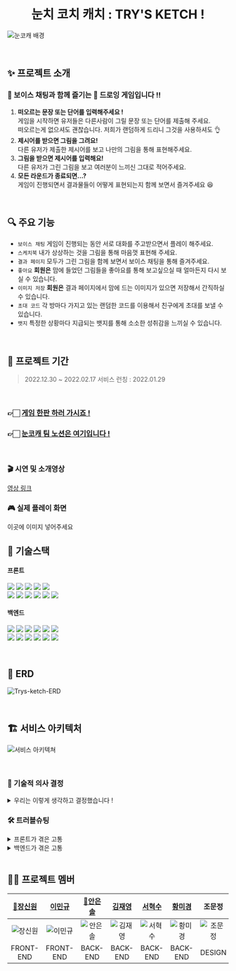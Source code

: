<div align="center">
    <h1>눈치 코치 캐치 : TRY'S KETCH !</h1>
</div>

![눈코캐 배경](https://user-images.githubusercontent.com/116439064/215262105-c40a7151-df8d-4439-bb9f-c35c4739f603.png)

<br/>

## ✨ 프로젝트 소개

### 🎤 보이스 채팅과 함께 즐기는 🎨 드로잉 게임입니다 !!
1. **떠오르는 문장 또는 단어를 입력해주세요 !**  
   게임을 시작하면 유저들은 다른사람이 그릴 문장 또는 단어를 제출해 주세요.  
   떠오르는게 없으셔도 괜찮습니다. 저희가 랜덤하게 드리니 그것을 사용하셔도 👌
2. **제시어를 받으면 그림을 그려요!**  
   다른 유저가 제출한 제시어를 보고 나만의 그림을 통해 표현해주세요.
3. **그림을 받으면 제시어를 입력해요!**  
   다른 유저가 그린 그림을 보고 여러분이 느끼신 그대로 적어주세요.
4. **모든 라운드가 종료되면...?**  
   게임이 진행되면서 결과물들이 어떻게 표현되는지 함께 보면서 즐겨주세요 😆

<br/>

## 🔍 주요 기능
- `보이스 채팅` 게임이 진행되는 동안 서로 대화를 주고받으면서 플레이 해주세요.
- `스케치북` 내가 상상하는 것을 그림을 통해 마음껏 표현해 주세요.
- `결과 페이지` 모두가 그린 그림을 함께 보면서 보이스 채팅을 통해 즐겨주세요.
- `좋아요` **회원은** 맘에 들었던 그림들을 좋아요를 통해 보고싶으실 때 얼마든지 다시 보실 수 있습니다.
- `이미지 저장` **회원은** 결과 페이지에서 맘에 드는 이미지가 있으면 저장해서 간직하실 수 있습니다.
- `초대 코드` 각 방마다 가지고 있는 랜덤한 코드를 이용해서 친구에게 초대를 보낼 수 있습니다.
- `뱃지` 특정한 상황마다 지급되는 뱃지를 통해 소소한 성취감을 느끼실 수 있습니다.

<br/>

## 📆 프로젝트 기간

> 2022.12.30 ~ 2022.02.17
> 서비스 런칭 : 2022.01.29

<br/>

### 👉🏻 [게임 한판 하러 가시죠 !](https://trys-ketch.com/)
### 👉🏻 [눈코캐 팀 노션은 여기입니다 !](https://www.notion.so/eunsolan/a2ef7f0db04d4f809ed750926baf2b1a)

<br/>

### 🎬 시연 및 소개영상

[영상 링크](#)


### 🎮 실제 플레이 화면

이곳에 이미지 넣어주세요


## 📒 기술스택

####  프론트
<img src="https://img.shields.io/badge/HTML-E34F26?style=for-the-badge&logo=HTML5&logoColor=white"/> <img src="https://img.shields.io/badge/styled components-DB7093?style=for-the-badge&logo=styled-components&logoColor=white"/> <img src="https://img.shields.io/badge/JavaScript-F7DF1E?style=for-the-badge&logo=JavaScript&logoColor=black"/> <img src="https://img.shields.io/badge/Redux Toolkit-764ABC?style=for-the-badge&logo=Redux&logoColor=white"/> <img src="https://img.shields.io/badge/WebRTC-333333?style=for-the-badge&logo=WebRTC&logoColor=white"/> <br> <img src="https://img.shields.io/badge/React-61DAFB?style=for-the-badge&logo=React&logoColor=black"/> <img src="https://img.shields.io/badge/Axios-5A29E4?style=for-the-badge&logo=Axios&logoColor=white"/> <img src="https://img.shields.io/badge/GitHub Actions-2088FF?style=for-the-badge&logo=GitHub Actions&logoColor=white"/> <img src="https://img.shields.io/badge/sockjs-333333?style=for-the-badge&logo=sockjs&logoColor=white"/> <img src="https://img.shields.io/badge/stomp-333333?style=for-the-badge&logo=stomp&logoColor=white"/> <img src="https://img.shields.io/badge/Google Analytics-E37400?style=for-the-badge&logo=Google Analytics&logoColor=white"/>

#### 백엔드
<img src="https://img.shields.io/badge/Spring-6DB33F?style=for-the-badge&logo=Spring&logoColor=white"/> <img src="https://img.shields.io/badge/Spring Boot-6DB33F?style=for-the-badge&logo=Spring Boot&logoColor=white"/> <img src="https://img.shields.io/badge/Spring Security-6DB33F?style=for-the-badge&logo=Spring Security&logoColor=white"/> 
<img src="https://img.shields.io/badge/Redis-DC382D?style=for-the-badge&logo=Redis&logoColor=white"/> <img src="https://img.shields.io/badge/MySQL-4479A1?style=for-the-badge&logo=MySQL&logoColor=white"/> <img src="https://img.shields.io/badge/WebRTC-333333?style=for-the-badge&logo=WebRTC&logoColor=white"/> <br> <img src="https://img.shields.io/badge/Amazon RDS-527FFF?style=for-the-badge&logo=Amazon RDS&logoColor=white"/> <img src="https://img.shields.io/badge/Amazon S3-569A31?style=for-the-badge&logo=Amazon S3&logoColor=white"/> 
<img src="https://img.shields.io/badge/Amazon EC2-FF9900?style=for-the-badge&logo=Amazon EC2&logoColor=white"/> <img src="https://img.shields.io/badge/sockjs-333333?style=for-the-badge&logo=sockjs&logoColor=white"/> <img src="https://img.shields.io/badge/stomp-333333?style=for-the-badge&logo=stomp&logoColor=white"/> <img src="https://img.shields.io/badge/GitHub Actions-2088FF?style=for-the-badge&logo=GitHub Actions&logoColor=white"/>

<br/>

## 🧱 ERD
![Trys-ketch-ERD](https://user-images.githubusercontent.com/116439064/216889472-47c44c0d-f751-499c-9af7-94f8645f0ad1.png)

<br/>

## 🏗️ 서비스 아키텍처
![서비스 아키텍쳐](https://user-images.githubusercontent.com/116439064/215262310-f5df37f4-2094-4f49-9d65-e11ed70ea709.png)

<br/>

### 🤔️ 기술적 의사 결정
<details>
<summary>우리는 이렇게 생각하고 결정했습니다 !</summary>

| 요구 사항|선택지|핵심 기술을 선택한 이유 및 근거|
|:---|:---|:---|
| WebRTC를 이용한<br/>사용자 음성 연결 |Mesh(p2p),</br>SFU|- SFU는 하나의 서버를 더 구축해야하기 때문에 프로젝트의 규모에 맞지 않음<br/>- 영상 없이 음성통신만 구현하면 되기 때문에 클라이언트의 부하가 심하지 않다고 판단</br>- Mesh방식의 코드 샘플이 가장 많아 정보를 찾아보기 편했음</br>|
|게임 로비에서 실시간<br/>방 정보 조회|Polling,<br/>Long Polling,<br/>SSE,<br/>WebSocket| - 리소스와 실시간성 두가지 측면 고려 필요<br/>- 많은 데이터를 주고받아야하므로 서버의 부하가 적어야함<br/>- polling은 구현이 간단하나 실시간으로 반영되지 않고 실시간으로 반영시키고 싶다면 서버에 짧은 간격으로 요청을 하면 되나 서버의 부하가 심해짐<br/>- Long Polling은 실시간성을 보장받을 수 있으나 구현이 번거로움<br/>- 클라이언트와 서버간 상호작용 불필요, 서버에서 클라이언트로 단방향 통신만<br/>필요한 케이스이므로 리소스 측면 고려하여 SSE방식을 채택 |
|게임 진행 과정에서<br/>간단한 그림 그리기|Canvas API,<br/>WebGL|- WebGL은 복잡한 3D 렌더링에 더 선호되고 Canvas API는 일반적으로 2D<br/>렌더링에 더 선호됨<br/>- 간단한 그림을 그리는 기능을 구현하기 위해 WebGL은 너무나 많은 러닝커브를 필요로 함<br/>- 따라서 제로베이스에서 금방 구현할 수 있는 Canvas API를 채택하였음|
|그림 이미지<br/>파일 관리|Spring Scheduler,<br/>Spring Batch,<br/>Scheduler quartz| - 그림을 DB에 저장하여 게임 중 데이터 손실을 방지하며 필요없는 데이터를<br/>주기적으로 없애기 위해 스케줄링 필요<br/>- 이벤트 일정에 변동이 없으며 이벤트 시 동작하는 로직이 단순하고 프로젝트 규모에 맞게 간단하게 구현 가능한 Spring Scheduler 사용 |
|비회원 정보 관리|MySQL,<br/>Redis,<br/>Memcached|- Redis는 데이터 입력과 삭제가 MySQL에 비해서 10배정도 빠름<br/>- 관계형 데이터베이스와 같이 쿼리 연산을 지원하지 않지만, 대신 데이터의<br/>고속 읽기와 쓰기에 최적화 되어 있음<br/>- Redis는 Memcached 와 달리 단순한 key/value 자료구조 외에도 다양한 자료구조 지원<br/>- 하나의 비회원 정보에 “고유번호, 닉네임, 이미지URL” 여러개의 값을 저장이 가능<br/>- Redis 자체적으로 만료 시간 설정 가능|

</details>


### 🛠️ 트러블슈팅

<details>

<summary>프론트가 겪은 고통</summary>

### webRTC 연결 관련 이슈

|진행 순서| 내용|
|:---|:---|
| 😱 문제 |미디어 스트림을 접근 권한을 허가 혹은 거부하지 않으면 소켓이 연결되지 않아 게임을 제대로 진행이<br/>불가능하다.<br/>내 소리를 다른 사람은 들을 수 없으나 나는 다른 사람의 소리를 들을 수 있는 문제가 있음|
|🤔 원인|미디어 스트림 접근 권한을 요청할 때 코드의 흐름이 정지되기 때문에 이후 코드가 실행되지 않으므로<br/>소켓 연결이 되지 않음<br/>미디어 스트림 권한이 처리되지 않았을 때 다른 사용자가 rtc연결을 요청시 나의 미디어 스트림이<br/>undefined 상태이므로 상대의 음성은 들리나 나의 음성이 전달되지 않음|
|😭 시도| • getUserMedia()를 별개의 useEffect로 분리하여 소켓과 rtc를 연결하는 로직에 병렬적으로 처리되게 구현<br/>이 경우 미디어스트림을 허가하기 전에 rtc연결을 요청하므로 내 로컬스트림이 undefined 인 문제가 발생함<br/>• getUserMedia()함수를 소켓 연결 이후에 호출하도록 변경함. 그러나 이 경우 다른 사용자가 rtc연결을<br/>요청했을 때마이크 접근 권한을 허가하거나 거부하지 않은 상태이면 나의 미디어스트림이 undefined 인<br/>경우가 발생하므로 나의 말을 다른 사람이 들을 수가 없음     |
|😄 해결| • getUserMedia()함수를 별개의 useEffect를 이용해 병렬적으로 처리하는 로직은 그대로 둠<br/>• 요청을 받아 rtc연결을 실행하거나, 내가 새로운 rtc연결을 시도하고자 하는 경우 사용자가 마이크 사용을<br/>허가/거부하지 않은 상태면 반복문과 함께 Promise, setTimeOut으로 구현한 sleep함수를 이용해 코드의<br/>흐름을 막음<br/>• 사용자가 마이크 사용을 허가한 경우 그대로 연결을 진행함, 사용을 거부한 경우 본인의 마이크는 사용이<br/>불가능하지만 사용자가 의도한 것이므로 특별히 예외처리하지 않음 |


### 특정 영역을 한 가지 색으로 색칠하는 floodfill 알고리즘

|요구 사항|핵심 기술을 선택한 이유 및 근거|
|:---|:---|
|😱 문제|floodfill 알고리즘의 성능이 좋지 않아 색을 칠하는데 지나치게 오랜 시간이 소요됨<br/>선을 그었을 때 테두리의 rgba값이 선의 rgba값과 아주 작은 차이가 있어 floodfill 알고리즘 이 제대로<br/>적용되지 않음|
|🤔 원인|선을 그었을 때 테두리가 픽셀의 중간에 겹치는 경우 Canvas API에서 자동으로 보정하여 픽셀의 색상이<br/>바뀌게 되면서 floodfill 알고리즘이 적용되지 않음<br/>floodfill 알고리즘은 기본적으로 수만~수십만개의 픽셀을 대상으로 적용되기 때문에 함수의 오버헤드나<br/>시간복잡도에 큰 영향을 받게 됨 따라서 오버헤드를 줄여야 하며 메모리 공간 역시 최적화 되어야함|
|😭 시도|• 재귀 형태의 floodfill 알고리즘 을 stack의 pop과 push로 구현해보았으나 pop과 push메소드의 오버헤드로<br/>인해 만족할만한 성능을 내지 못했음<br/>• rgba값에 tolerance를 주어 rgba값의 차이가 크지 않다면 같은 색으로 인식하고 floodfill 알고리즘의 적용을<br/>받게 구현함<br/>• rgb값을 string을 이용해 구하고자 했으나 이는 너무 많은 오버헤드를 발생시켰음. 또한 해당 픽셀의<br/>rgb값이 tolerance 범위 내에 존재하는지를 판단하기 위해 Math.abs() 혹은 rgb값의 표준편차를<br/>이용해 tolerance와 비교하였음 그러나 이 역시 많은 오버헤드를 발생시킴|
|😄 해결|• pop과 push를 사용하지 않고 배열에 x와 y의 픽셀 위치 정보를 담아 현재의 픽셀을 포인터를 이용해 배열의<br/>인덱스를 가리킴으로서 특정하고 해당 픽셀에 대한 floodfill 알고리즘을 적용하여 성능 향상을 이끌어냄<br/>• rgba값을 추출해내기 위해 unsigned int로 표현된 rgba값의 해당하는 비트에 비트연산자 &로 마스킹하여<br/>rgba값을 추출하고 오른쪽으로 shift하여 rgba값을 사용하도록 함<br/>• tolerance와 현재 rgba값을 비교하는 부분에서 다른 방식을 차용하지 않고 그냥 tolerance값과 일일이<br/>비교함 다른 방식보다 이 방식이 가장 빨랐음|

### 다른 시간에 생성된 토스트가 동일한 타임아웃을 공유하는 문제

|요구 사항|핵심 기술을 선택한 이유 및 근거|
|:---|:---|
|😱 문제|토스트에서 생성시 3초뒤에 삭제되는 타임아웃을 적용해놓음<br/>각각의 토스트가 서로 다른 종료 시점을 가지지 않고 모두 같은 종료시점을 가짐|
|🤔 원인|rerendering 되면서 타임아웃도 재설정됨|
|😭 시도|• react devtools render highlight<br/>디버깅을 위해 렌더링되는 컴포넌트를 하이라이트해주는 react devtools 기능 사용 ⇒ 디버깅 결과 토스트가<br/>생성될 때 이미 존재하는 토스트들도 함께 렌더링되는 것을 발견|
|😄 해결| • 토스트 컴포넌트에 memo 적용<br/>• 토스트 컴포넌트에 전달되는 함수 props에 useCallback 적용<br/>위 두가지를 적용하면서 리렌더링해야할 컴포넌트로 인식하지 않아서 각각의 타임아웃이 업데이트되지 않음|
</details>

<details>

<summary>백엔드가 겪은 고통</summary>

### Redis `@Indexed` 의 참조값 삭제 문제

|요구 사항| 핵심 기술을 선택한 이유 및 근거|
|:---|:---|
|😱 문제| 레디스에서 키값으로 조회하기 위해서 사용했던 @Indexed 어노테이션을 사용<br/>이 어노테이션을 붙여 줘야지만 key 값으로 검색이 가능하며, 비회원 정보의 검증을 하기 위해서 추가<br/>`예)`새로운 비회원이 생기면 guest:10001 이라는 하나의 파일이 생기고 동시에 guest:10001:idx 라는 새로운<br/>파일이 생기는데 이 파일이 만료시 삭제가 되지 않는 문제 발생|
|🤔 원인| @Indexed 로 인해 같이 생성된 참조값들은 만료시 자동으로 삭제가 되지 않는것이 문제였다.|
|😭 시도| • 강제 지정 (redistemplate.expire)<br/>참조값이 생성될 때 생기는 이름은 동일한 패턴이기 때문에 RedisTemplate 에서 만료시간을 해당 파일이<br/>생성되면 바로 같이 지정하는 방식을 사용하면 가능하지만 이는 근본적인 해결법이 아니여서 다른 방법을<br/>더 찾아보기로 결정<br/>• @Id 만을 사용<br/>레디스를 통해 비회원정보 검증하는 부분이 존재하기 때문에 @Id 어노테이션 만으로는 찾는 비회원정보를<br/>찾을수가 없어서 @Indexed 를 사용하는 것은 유지 |
|😄 해결| @EnableRedisRepositories(enableKeyspaceEvents = EnableKeyspaceEvents.ON_STARTUP, shadowCopy<br/>= ShadowCopy.OFF)<br/>위처럼 RedisRepo 에 속성을 추가해서 사용해본 결과 백 서버가 내려간 사이 Redis 에서 삭제가 되는 경우가<br/>아닌 이상 정상적으로 잘 작동하는 것을 확인|

### SSE

|요구 사항|핵심 기술을 선택한 이유 및 근거|
|:---|:---|
|😱 문제|emitter의 객체 시간을 길게 설정할 때, 데이터를 제대로 전송하지 못할 때 발생하는<br/>IOException : Broken PIpe 에러가 발생|
|🤔 원인|JPA 사용시 open in view 설정이 기본으로 true로 설정됨. true로 설정되면 HTTP Connection이 열려있는 동안<br/>DB Connection도 같이 열려있게 됨.|
|😭 시도|보통은 HTTP 호출이 끝나고 DB 커넥션도 종료되나, SSE 사용시에는 객체가 만료되기 전까지 계속해서 DB<br/>커넥션이 열려 고갈되는 것이 문제였음|
|😄 해결|객체의 시간을 짧게 설정 해봄 → 객체의 만료시간이 지날 때마다 재연결되고 이는 결국 리소스의 낭비로<br/>이어져 SSE를 사용하는 목적에 맞지않음<br/>open in view 설정을 끄고, fetch join 타입을 따로 설정하여 해결|

### 게임 중 발생하는 동시성 제어(synchronized, DB Lock)

|요구 사항| 핵심 기술을 선택한 이유 및 근거|
|:---|:---|
|😱 문제| 제한 시간을 넘어 미처 제출하지 못한 유저의 키워드나 이미지가 일괄 자동 제출 되었을 때 DB에 제대로<br/>데이터가 쌓이지 않거나 다음 라운드로 진행되지 않는 이슈가 발생함.|
|🤔 원인| 현재 로직상 save -> find의 구조를 가지고 있기에 자동제출 기능 구현 시 동시에 동일한 자원에 접근하려<br/>하는 것을 원인으로 판단.|
|😭 시도| • synchronized<br/>제출 로직의 Controller method 에 synchronized 적용하여 스레드 간 데이터 동기화, 의도대로 동작은 했으나<br/>성능 상 속도 저하 이슈 발생함.<br/>• Thread Scheduler<br/>제출 인원을 확인하는 로직을 독립시켜서 thread를 만들고, 일정 시간 동안 주기적으로 돌아가게끔 구현함.<br/>그러나 DB에 읽기 되는 순서를 제어 하지 못해 동일한 문제 발생함.<br/>• Pessimistic Lock<br/>제출 인원을 하나의 column으로 갖는 table을 생성하고,row level rock 적용함. update용 find method 를<br/>구현하고, 해당 method에 @Lock 어노테이션과 모드를 설정함. 제출 인원을 수정할 때 write lock이 걸리고<br/>transaction이 끝나야 lock이 풀리는 것을 이용함.|
|😄 해결| 게임의 최대 인원이 8명으로 테스트 했을 때, 비교적 성능 이슈가 없던 Pessimistic Lock을 사용하기로 결정|
</details>

<br/>

## ‍🧑‍💻 프로젝트 멤버

|[🔰장신원](https://github.com/synuns)|[이민규](https://github.com/GosuEE)|[🔰안은솔](https://github.com/eunsol-an)|[김재영](https://github.com/code0613)|[서혁수](https://github.com/SHsus1122)|[황미경](https://github.com/beautifulseoul)|조문정|
|:---:|:---:|:---:|:---:|:---:|:---:|:---:|
|![장신원](https://user-images.githubusercontent.com/116439064/215262142-47067e5c-59ab-4097-aa89-9c1ca56199c8.png)|![이민규](https://user-images.githubusercontent.com/116439064/215262141-5c84b7e9-1a76-4c89-93a9-9b2f404f829a.png)|![안은솔](https://user-images.githubusercontent.com/116439064/215262140-71f4049c-30c5-4bf3-8072-af2b3ebc7ec9.png)|![김재영](https://user-images.githubusercontent.com/116439064/215262138-c0d1dddd-0394-454e-b721-75269dc1bdb4.png)|![서혁수](https://user-images.githubusercontent.com/116439064/215262139-23bf246f-f9f2-4703-a367-8af22628c549.png)|![황미경](https://user-images.githubusercontent.com/116439064/215262240-af881f71-ac78-4b7a-8e6d-f0cd32ff044b.png)|![조문정](https://user-images.githubusercontent.com/116439064/216855877-eaa237cb-6d28-49ed-a7d7-b02014d2b0a6.png)|
|FRONT-END|FRONT-END|BACK-END|BACK-END|BACK-END|BACK-END|DESIGN|
